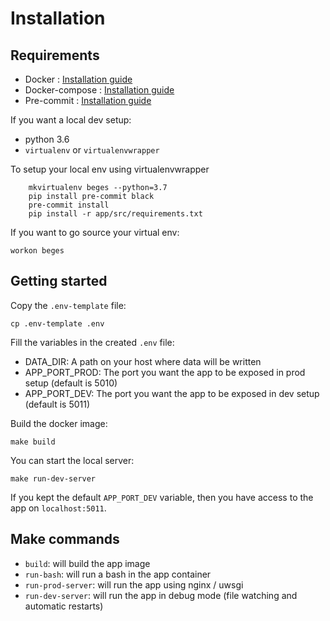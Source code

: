 # Installation

## Requirements
- Docker : [Installation guide](https://docs.docker.com/engine/install/)
- Docker-compose : [Installation guide](https://docs.docker.com/compose/install/)
- Pre-commit : [Installation guide](https://pre-commit.com/)


If you want a local dev setup:
- python 3.6
- `virtualenv` or `virtualenvwrapper`

To setup your local env using virtualenvwrapper
```
    mkvirtualenv beges --python=3.7
    pip install pre-commit black
    pre-commit install
    pip install -r app/src/requirements.txt
```

If you want to go source your virtual env:

    workon beges

## Getting started
Copy the `.env-template` file:

    cp .env-template .env

Fill the variables in the created `.env` file:
- DATA_DIR: A path on your host where data will be written
- APP_PORT_PROD: The port you want the app to be exposed in prod setup (default is 5010)
- APP_PORT_DEV: The port you want the app to be exposed in dev setup (default is 5011)

Build the docker image:

    make build

You can start the local server:

    make run-dev-server

If you kept the default `APP_PORT_DEV` variable, then you have access to the app on `localhost:5011`.

## Make commands
- `build`: will build the app image
- `run-bash`: will run a bash in the app container
- `run-prod-server`: will run the app using nginx / uwsgi
- `run-dev-server`: will run the app in debug mode (file watching and automatic restarts)
